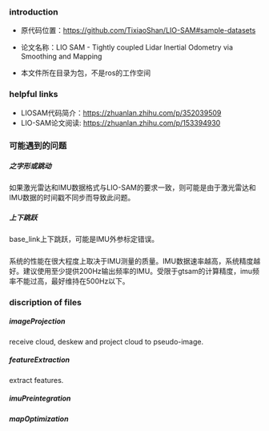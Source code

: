 ### introduction
* 原代码位置：https://github.com/TixiaoShan/LIO-SAM#sample-datasets

* 论文名称：LIO SAM - Tightly coupled Lidar Inertial Odometry via Smoothing and Mapping

* 本文件所在目录为包，不是ros的工作空间

### helpful links
* LIOSAM代码简介：https://zhuanlan.zhihu.com/p/352039509
* LIO-SAM论文阅读: https://zhuanlan.zhihu.com/p/153394930


### 可能遇到的问题

##### 之字形或跳动
如果激光雷达和IMU数据格式与LIO-SAM的要求一致，则可能是由于激光雷达和IMU数据的时间戳不同步而导致此问题。

##### 上下跳跃
base_link上下跳跃，可能是IMU外参标定错误。 

##### 
系统的性能在很大程度上取决于IMU测量的质量。IMU数据速率越高，系统精度越好。建议使用至少提供200Hz输出频率的IMU。受限于gtsam的计算精度，imu频率不能过高，最好维持在500Hz以下。


### discription of files
##### imageProjection
receive cloud, deskew and project cloud to pseudo-image.

##### featureExtraction
extract features.

##### imuPreintegration

##### mapOptimization